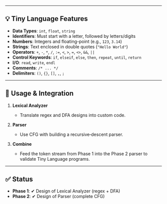 
---

## 💡 Tiny Language Features

- **Data Types**: `int`, `float`, `string`
- **Identifiers**: Must start with a letter, followed by letters/digits
- **Numbers**: Integers and floating-point (e.g., `123`, `3.14`)
- **Strings**: Text enclosed in double quotes (`"Hello World"`)
- **Operators**: `+`, `-`, `*`, `/`, `:=`, `<`, `>`, `=`, `<>`, `&&`, `||`
- **Control Keywords**: `if`, `elseif`, `else`, `then`, `repeat`, `until`, `return`
- **I/O**: `read`, `write`, `endl`
- **Comments**: `/* ... */`
- **Delimiters**: `()`, `{}`, `[]`, `,`, `;`

---

## 🚀 Usage & Integration

1. **Lexical Analyzer**  
   - Translate regex and DFA designs into custom code.

2. **Parser**  
   - Use CFG with building a recursive‑descent parser.

3. **Combine**  
   - Feed the token stream from Phase 1 into the Phase 2 parser to validate Tiny Language programs.

---

## ✅ Status

- **Phase 1**: ✔ Design of Lexical Analyzer (regex + DFA)  
- **Phase 2**: ✔ Design of Parser (complete CFG)
